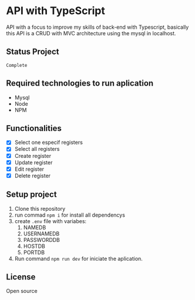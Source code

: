# API with TypeScript

API with a focus to improve my skills of back-end with Typescript, basically this API is a CRUD with MVC architecture using the mysql in localhost.

## Status Project
    Complete
## Required technologies to run aplication
- Mysql
- Node
- NPM
## Functionalities 
- [x] Select one especif registers
- [x] Select all registers
- [x] Create register
- [x] Update register
- [x] Edit register
- [x] Delete register

## Setup project

1. Clone this repository
2. run commad `npm i` for install all dependencys
3. create `.env` file with variabes: 
   1. NAMEDB
   2. USERNAMEDB
   3. PASSWORDDB
   4. HOSTDB
   5. PORTDB 
4. Run command `npm run dev` for iniciate the aplication.

## License
Open source